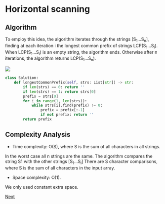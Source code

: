 # Horizontal scanning

## Algorithm

To employ this idea, the algorithm iterates through the strings [S<sub>1</sub>...S<sub>n</sub>], finding at each iteration 
i the longest common prefix of strings LCP(S<sub>1</sub>...S<sub>i</sub>). When LCP(S<sub>1</sub>...S<sub>i</sub>) is 
an empty string, the algorithm ends. Otherwise after n iterations, the algorithm returns LCP(S<sub>1</sub>...S<sub>n</sub>).

![](1.png)

```python
class Solution:
    def longestCommonPrefix(self, strs: List[str]) -> str:
        if len(strs) == 0: return ''
        if len(strs) == 1: return strs[0]
        prefix = strs[0]
        for i in range(1, len(strs)):
            while strs[i].find(prefix) != 0:
                prefix = prefix[:-1]
                if not prefix: return ''
        return prefix
```

## Complexity Analysis

* Time complexity: O(S), where S is the sum of all characters in all strings.

In the worst case all n strings are the same. The algorithm compares the string S1 with the other strings [S<sub>1</sub>...S<sub>i</sub>] 
There are S character comparisons, where S is the sum of all characters in the input array.

* Space complexity: O(1).

We only used constant extra space.

[Next](solution2.md)